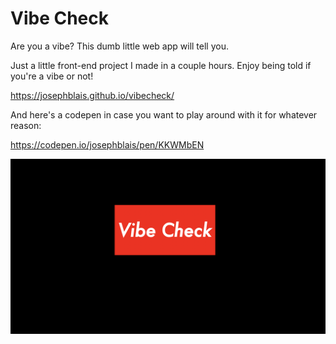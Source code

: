 # Vibe Check

Are you a vibe? This dumb little web app will tell you.

Just a little front-end project I made in a couple hours. Enjoy being told if you're a vibe or not!

https://josephblais.github.io/vibecheck/

And here's a codepen in case you want to play around with it for whatever reason:

https://codepen.io/josephblais/pen/KKWMbEN


![Vibe Check](https://raw.githubusercontent.com/josephblais/vibecheck/main/Vibe_check.png)